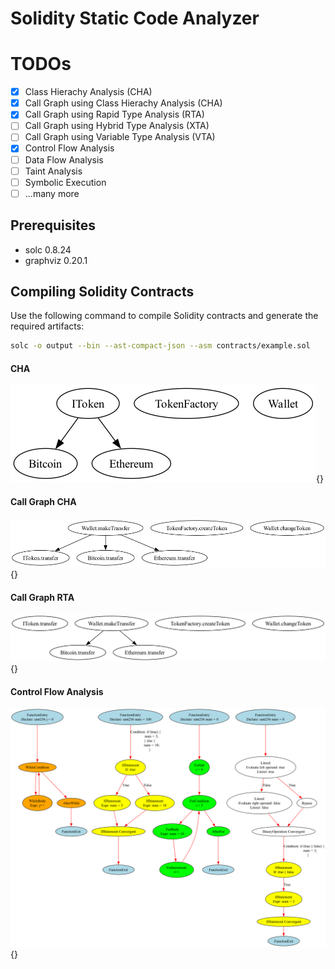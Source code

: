 # Solidity Static Code Analyzer

# TODOs

- [x] Class Hierachy Analysis (CHA)
- [x] Call Graph using Class Hierachy Analysis (CHA)
- [x] Call Graph using Rapid Type Analysis (RTA)
- [ ] Call Graph using Hybrid Type Analysis (XTA)
- [ ] Call Graph using Variable Type Analysis (VTA)
- [x] Control Flow Analysis
- [ ] Data Flow Analysis
- [ ] Taint Analysis
- [ ] Symbolic Execution
- [ ] ...many more

## Prerequisites

- solc 0.8.24
- graphviz 0.20.1

## Compiling Solidity Contracts

Use the following command to compile Solidity contracts and generate the required artifacts:

```bash
solc -o output --bin --ast-compact-json --asm contracts/example.sol
```

#### CHA

![CHA](./cha.png "Class Hierachy Graph"){}

#### Call Graph CHA

![Call Graph CHA](./call-graph-cha.png "Call Graph CHA"){}

#### Call Graph RTA

![Call Graph RTA](./call-graph-rta.png "Call Graph RTA"){}

#### Control Flow Analysis

![Data Flow Analysis](./cfg.png "Control Flow Graph"){}
